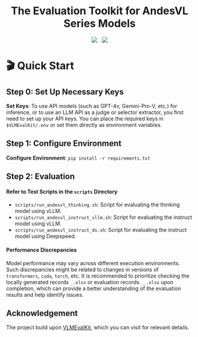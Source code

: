 <div align="center">
  <h1>The Evaluation Toolkit for AndesVL Series Models</h1>
<a href='https://arxiv.org/abs/2510.11496'><img src='https://img.shields.io/badge/arXiv-2510.11496-b31b1b.svg'></a> &nbsp;
<a href='https://huggingface.co/OPPOer'><img src='https://img.shields.io/badge/🤗%20HuggingFace-AndesVL-ffd21f.svg'></a>
</div>

# 🎬 Quick Start

## Step 0: Set Up Necessary Keys

**Set Keys**: To use API models (such as GPT-4v, Gemini-Pro-V, etc.) for inference, or to use an LLM API as a judge or selector extractor, you first need to set up your API keys. You can place the required keys in `$VLMEvalKit/.env` or set them directly as environment variables.

## Step 1: Configure Environment

**Configure Environment**: `pip install -r requirements.txt`

## Step 2: Evaluation

#### Refer to Test Scripts in the `scripts` Directory
- `scripts/run_andesvl_thinking.sh`: Script for evaluating the thinking model using vLLM.
- `scripts/run_andesvl_instruct_vllm.sh`: Script for evaluating the instruct model using vLLM.
- `scripts/run_andesvl_instruct_ds.sh`: Script for evaluating the instruct model using Deepspeed.

#### Performance Discrepancies
Model performance may vary across different execution environments. Such discrepancies might be related to changes in versions of `transformers`, `cuda`, `torch`, etc.
It is recommended to prioritize checking the locally generated records `_.xlsx` or evaluation records `__.xlsx` upon completion, which can provide a better understanding of the evaluation results and help identify issues.

## Acknowledgement

The project build upon [VLMEvalKit](https://github.com/open-compass/VLMEvalKit), which you can visit for relevant details.